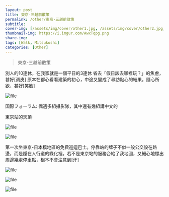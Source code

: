 ```yaml
---
layout: post
title: 東京-三越前散策
permalink: /other/東京-三越前散策
subtitle: 
cover-img: [/assets/img/cover/other1.jpg, /assets/img/cover/other2.jpg, /assets/img/cover/other3.jpg]
thumbnail-img: https://i.imgur.com/AwxTqpg.png
share-img:
tags: [Walk, Mitsukoshi]
categories: [Other]
---
```


>東京-三越前散策

別人的10連休，在我家就是一個平日的3連休
省去「假日該去哪裡玩？」的焦慮，甚好[调皮]
原本在都心看看建築的初心，中途又變成了尋訪點心的結果。隨心所欲，甚好[笑脸]

![file](https://i.imgur.com/AwxTqpg.png)

国際フォーラム: 偶遇多組攝影隊，其中還有幾組講中文的

東京站的天頂

![file](https://i.imgur.com/T5qVEB1.png)

![file](https://i.imgur.com/PqOIMtd.png)

第一次坐東京-日本橋地區的免費巡迴巴士。停靠站的牌子不似一般公交設在路邊，而是隱在人行道的綠化裡。若不是東京站的服務台給了我地圖，又細心地標出周邊幾處停車點，根本不會注意到[汗]

![file](https://i.imgur.com/5iudtDD.png)

![file](https://i.imgur.com/1KeB3s2.png)

![file](https://i.imgur.com/Q0HKDBs.png)
